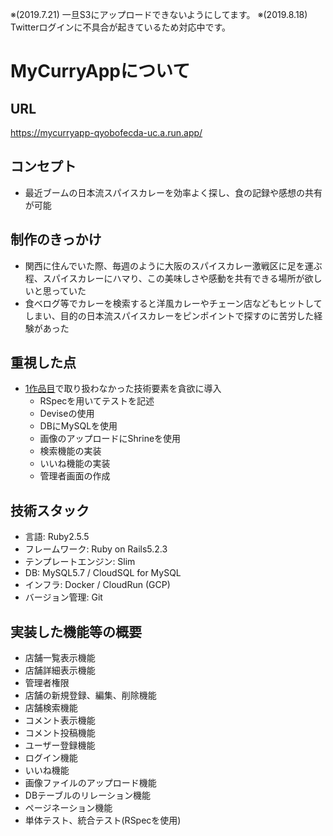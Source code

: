 ※(2019.7.21) 一旦S3にアップロードできないようにしてます。
※(2019.8.18) Twitterログインに不具合が起きているため対応中です。

# MyCurryAppについて

## URL
https://mycurryapp-qyobofecda-uc.a.run.app/

## コンセプト
- 最近ブームの日本流スパイスカレーを効率よく探し、食の記録や感想の共有が可能 

## 制作のきっかけ
- 関西に住んでいた際、毎週のように大阪のスパイスカレー激戦区に足を運ぶ程、スパイスカレーにハマり、この美味しさや感動を共有できる場所が欲しいと思っていた 
- 食べログ等でカレーを検索すると洋風カレーやチェーン店などもヒットしてしまい、目的の日本流スパイスカレーをピンポイントで探すのに苦労した経験があった 

## 重視した点
- [1作品目](https://github.com/MasashiFukuzawa/BookshelfApp)で取り扱わなかった技術要素を貪欲に導入
  - RSpecを用いてテストを記述 
  - Deviseの使用 
  - DBにMySQLを使用
  - 画像のアップロードにShrineを使用 
  - 検索機能の実装 
  - いいね機能の実装
  - 管理者画面の作成

## 技術スタック
- 言語: Ruby2.5.5
- フレームワーク: Ruby on Rails5.2.3
- テンプレートエンジン: Slim
- DB: MySQL5.7 / CloudSQL for MySQL
- インフラ: Docker / CloudRun (GCP)
- バージョン管理: Git

## 実装した機能等の概要
- 店舗一覧表示機能
- 店舗詳細表示機能
- 管理者権限
- 店舗の新規登録、編集、削除機能
- 店舗検索機能
- コメント表示機能
- コメント投稿機能
- ユーザー登録機能
- ログイン機能
- いいね機能
- 画像ファイルのアップロード機能
- DBテーブルのリレーション機能
- ページネーション機能
- 単体テスト、統合テスト(RSpecを使用)
